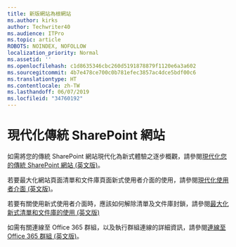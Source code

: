 ```yaml
---
title: 新版網站為根網站
ms.author: kirks
author: Techwriter40
ms.audience: ITPro
ms.topic: article
ROBOTS: NOINDEX, NOFOLLOW
localization_priority: Normal
ms.assetid: ''
ms.openlocfilehash: c1d8635346cbc260d5191878879f1120e6a3a602
ms.sourcegitcommit: 4b7e478ce700c0b781efec3857ac4dce5bdf00c6
ms.translationtype: HT
ms.contentlocale: zh-TW
ms.lasthandoff: 06/07/2019
ms.locfileid: "34760192"
---
```

# <a name="modernize-classic-sharepoint-site"></a>現代化傳統 SharePoint 網站

如需將您的傳統 SharePoint 網站現代化為新式體驗之逐步概觀，請參閱[現代化您的傳統 SharePoint 網站 (英文版)](https://docs.microsoft.com/sharepoint/dev/transform/modernize-classic-sites)。

若要最大化網站頁面清單和文件庫頁面新式使用者介面的使用，請參閱[現代化使用者介面 (英文版)](https://docs.microsoft.com/sharepoint/dev/transform/modernize-userinterface)。 

若要有關使用新式使用者介面時，應該如何解除清單及文件庫封鎖，請參閱[最大化新式清單和文件庫的使用 (英文版)](https://docs.microsoft.com/sharepoint/dev/transform/modernize-userinterface-lists-and-libraries)

如需有關連線至 Office 365 群組，以及執行群組連線的詳細資訊，請參閱[連線至 Office 365 群組 (英文版)](https://docs.microsoft.com/sharepoint/dev/transform/modernize-connect-to-office365-group)。
